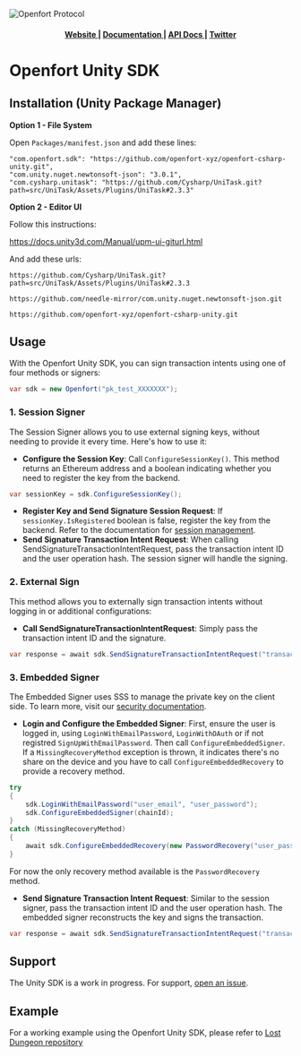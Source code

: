 ![Openfort Protocol][banner-image]

<div align="center">
  <h4>
    <a href="https://www.openfort.xyz/">
      Website
    </a>
    <span> | </span>
    <a href="https://www.openfort.xyz/docs">
      Documentation
    </a>
    <span> | </span>
    <a href="https://www.openfort.xyz/docs/reference/api/authentication">
      API Docs
    </a>
    <span> | </span>
    <a href="https://twitter.com/openfortxyz">
      Twitter
    </a>
  </h4>
</div>

[banner-image]: https://blog-cms.openfort.xyz/uploads/1_38e40747b6.png

# Openfort Unity SDK

## Installation (Unity Package Manager)

**Option 1 - File System**

Open `Packages/manifest.json` and add these lines:

```
"com.openfort.sdk": "https://github.com/openfort-xyz/openfort-csharp-unity.git",
"com.unity.nuget.newtonsoft-json": "3.0.1",
"com.cysharp.unitask": "https://github.com/Cysharp/UniTask.git?path=src/UniTask/Assets/Plugins/UniTask#2.3.3"
```

**Option 2 - Editor UI**

Follow this instructions:

https://docs.unity3d.com/Manual/upm-ui-giturl.html

And add these urls:

`https://github.com/Cysharp/UniTask.git?path=src/UniTask/Assets/Plugins/UniTask#2.3.3`

`https://github.com/needle-mirror/com.unity.nuget.newtonsoft-json.git`

`https://github.com/openfort-xyz/openfort-csharp-unity.git`

## Usage

With the Openfort Unity SDK, you can sign transaction intents using one of four methods or signers:
```csharp
var sdk = new Openfort("pk_test_XXXXXXX");
```

### 1. Session Signer
The Session Signer allows you to use external signing keys, without needing to provide it every time. Here's how to use it:

- **Configure the Session Key**: Call `ConfigureSessionKey()`. This method returns an Ethereum address and a boolean indicating whether you need to register the key from the backend.
```csharp
var sessionKey = sdk.ConfigureSessionKey();
```
- **Register Key and Send Signature Session Request**: If `sessionKey.IsRegistered` boolean is false, register the key from the backend. Refer to the documentation for [session management](https://www.openfort.xyz/docs/guides/accounts/sessions).
- **Send Signature Transaction Intent Request**: When calling SendSignatureTransactionIntentRequest, pass the transaction intent ID and the user operation hash. The session signer will handle the signing.

### 2. External Sign

This method allows you to externally sign transaction intents without logging in or additional configurations:

- **Call SendSignatureTransactionIntentRequest**: Simply pass the transaction intent ID and the signature.
```csharp
var response = await sdk.SendSignatureTransactionIntentRequest("transaction_intent_id", signature: "your_signature");
```

### 3. Embedded Signer
The Embedded Signer uses SSS to manage the private key on the client side. To learn more, visit our [security documentation](https://www.openfort.xyz/docs/security).
- **Login and Configure the Embedded Signer**: First, ensure the user is logged in, using `LoginWithEmailPassword`, `LoginWithOAuth` or if not registred `SignUpWithEmailPassword`. Then call `ConfigureEmbeddedSigner`. If a `MissingRecoveryMethod` exception is thrown, it indicates there's no share on the device and you have to call `ConfigureEmbeddedRecovery` to provide a recovery method.
```csharp
try
{
    sdk.LoginWithEmailPassword("user_email", "user_password");
    sdk.ConfigureEmbeddedSigner(chainId);
}
catch (MissingRecoveryMethod)
{
    await sdk.ConfigureEmbeddedRecovery(new PasswordRecovery("user_password"));
}
```
For now the only recovery method available is the `PasswordRecovery` method.
- **Send Signature Transaction Intent Request**: Similar to the session signer, pass the transaction intent ID and the user operation hash. The embedded signer reconstructs the key and signs the transaction.
```csharp
var response = await sdk.SendSignatureTransactionIntentRequest("transaction_intent_id", "user_op");
```

## Support
The Unity SDK is a work in progress. For support, [open an issue](https://github.com/openfort-xyz/openfort-csharp-unity/issues).

## Example

For a working example using the Openfort Unity SDK, please refer to [Lost Dungeon repository](https://github.com/openfort-xyz/lost-dungeon)
